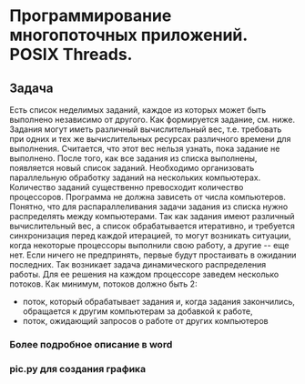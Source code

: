 # Программирование многопоточных приложений. POSIX Threads.

## Задача

Есть список неделимых заданий, каждое из которых может быть выполнено независимо от другого. Как формируется задание, см. ниже. Задания могут иметь различный вычислительный вес, т.е. требовать при одних и тех же вычислительных ресурсах различного времени для выполнения. Считается, что этот вес нельзя узнать, пока задание не выполнено. После того, как все задания из списка выполнены, появляется новый список заданий. Необходимо организовать параллельную обработку заданий на нескольких компьютерах. Количество заданий существенно превосходит количество процессоров. Программа не должна зависеть от числа компьютеров.
Понятно, что для распараллеливания задачи задания из списка нужно распределять между компьютерами. Так как задания имеют различный вычислительный вес, а список обрабатывается итеративно, и требуется синхронизация перед каждой итерацией, то могут возникать ситуации, когда некоторые процессоры выполнили свою работу, а другие -- еще нет. Если ничего не предпринять, первые будут простаивать в ожидании последних. Так возникает задача динамического распределения работы. Для ее решения на каждом процессоре заведем несколько потоков. Как минимум, потоков должно быть 2:
- поток, который обрабатывает задания и, когда задания закончились, обращается к другим компьютерам за добавкой к работе,
- поток, ожидающий запросов о работе от других компьютеров

### Более подробное описание в word

### pic.py для создания графика
